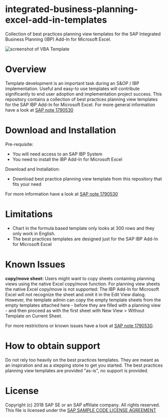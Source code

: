 # integrated-business-planning-excel-add-in-templates
Collection of best practices planning view templates for the SAP Integrated Business Planning (IBP) Add-In for Microsoft Excel.

![screenshot of VBA Template](https://github.com/SAP/integrated-business-planning-excel-add-in-templates/blob/master/media/screenshot.png "screenshot of a VBA Template")

# Overview
Template development is an important task during an S&OP / IBP implementation. Useful and easy-to use templates will contribute significantly to end user adoption and implementation project success. This repository contains a collection of best practices planning view templates for the SAP IBP Add-In for Microsoft Excel.
For more general information have a look at [SAP note 1790530](https://launchpad.support.sap.com/#/notes/1790530)

# Download and Installation
Pre-requisite:
* You will need access to an SAP IBP System
* You need to install the IBP Add-In for Microsoft Excel

Download and Installation:
* Download best practice planning view template from this repository that fits your need

For more information have a look at [SAP note 1790530](https://launchpad.support.sap.com/#/notes/1790530)

# Limitations
* Chart in the formula based template only looks at 300 rows and they only work in English.
* The best practices templates are designed just for the SAP IBP Add-In for Microsoft Excel

# Known Issues
**copy/move sheet:**
Users might want to copy sheets containing planning views using the native Excel copy/move function. For planning view sheets the native Excel copy/move is not supported: The IBP Add-In for Microsoft Excel will not recognize the sheet and omit it in the Edit View dialog. However, the template admin can copy the empty template sheets from the empty templates attached here - before they are filled with a planning view - and then proceed as with the first sheet with New View > Without Template on Current Sheet.

For more restrictions or known issues have a look at [SAP note 1790530](https://launchpad.support.sap.com/#/notes/1790530).

# How to obtain support
Do not rely too heavily on the best practices templates. They are meant as an inspiration and as a stepping stone to get you started.
The best practices planning view templates are provided "as-is", no support is provided.

# License
Copyright (c) 2018 SAP SE or an SAP affiliate company. All rights reserved.
This file is licensed under the [SAP SAMPLE CODE LICENSE AGREEMENT](https://github.com/SAP/integrated-business-planning-excel-add-in-templates/blob/master/LICENSE)
